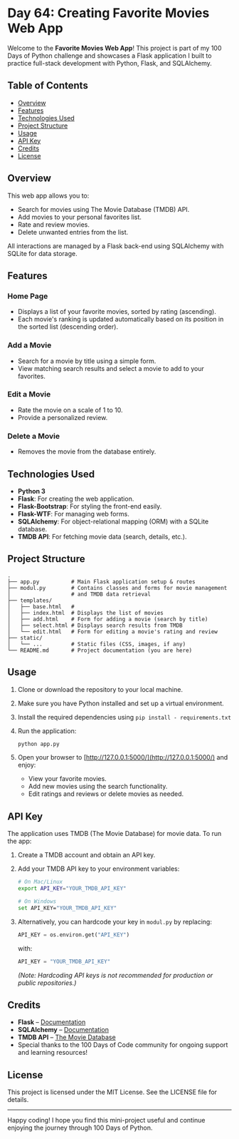 # Day 64: Creating Favorite Movies Web App

Welcome to the **Favorite Movies Web App**! This project is part of my 100 Days of Python challenge and showcases a Flask application I built to practice full-stack development with Python, Flask, and SQLAlchemy.

## Table of Contents

- [Overview](#overview)
- [Features](#features)
- [Technologies Used](#technologies-used)
- [Project Structure](#project-structure)
- [Usage](#usage)
- [API Key](#api-key)
- [Credits](#credits)
- [License](#license)

## Overview

This web app allows you to:

- Search for movies using The Movie Database (TMDB) API.
- Add movies to your personal favorites list.
- Rate and review movies.
- Delete unwanted entries from the list.

All interactions are managed by a Flask back-end using SQLAlchemy with SQLite for data storage.

## Features

### Home Page
- Displays a list of your favorite movies, sorted by rating (ascending).
- Each movie's ranking is updated automatically based on its position in the sorted list (descending order).

### Add a Movie
- Search for a movie by title using a simple form.
- View matching search results and select a movie to add to your favorites.

### Edit a Movie
- Rate the movie on a scale of 1 to 10.
- Provide a personalized review.

### Delete a Movie
- Removes the movie from the database entirely.

## Technologies Used

- **Python 3**
- **Flask**: For creating the web application.
- **Flask-Bootstrap**: For styling the front-end easily.
- **Flask-WTF**: For managing web forms.
- **SQLAlchemy**: For object-relational mapping (ORM) with a SQLite database.
- **TMDB API**: For fetching movie data (search, details, etc.).

## Project Structure

```
.
├── app.py          # Main Flask application setup & routes
├── modul.py        # Contains classes and forms for movie management 
│                   # and TMDB data retrieval
├── templates/
│   ├── base.html   # 
│   ├── index.html  # Displays the list of movies
│   ├── add.html    # Form for adding a movie (search by title)
│   ├── select.html # Displays search results from TMDB
│   └── edit.html   # Form for editing a movie's rating and review
├── static/
│   └── ...         # Static files (CSS, images, if any)
└── README.md       # Project documentation (you are here)
```

## Usage

1. Clone or download the repository to your local machine.
2. Make sure you have Python installed and set up a virtual environment.
3. Install the required dependencies using `pip install - requirements.txt`
4. Run the application:

   ```bash
   python app.py
   ```

5. Open your browser to [http://127.0.0.1:5000/](http://127.0.0.1:5000/) and enjoy:
   - View your favorite movies.
   - Add new movies using the search functionality.
   - Edit ratings and reviews or delete movies as needed.

## API Key

The application uses TMDB (The Movie Database) for movie data. To run the app:

1. Create a TMDB account and obtain an API key.
2. Add your TMDB API key to your environment variables:

   ```bash
   # On Mac/Linux
   export API_KEY="YOUR_TMDB_API_KEY"

   # On Windows
   set API_KEY="YOUR_TMDB_API_KEY"
   ```

3. Alternatively, you can hardcode your key in `modul.py` by replacing:

   ```python
   API_KEY = os.environ.get("API_KEY")
   ```

   with:

   ```python
   API_KEY = "YOUR_TMDB_API_KEY"
   ```

   *(Note: Hardcoding API keys is not recommended for production or public repositories.)*

## Credits

- **Flask** – [Documentation](https://flask.palletsprojects.com/)
- **SQLAlchemy** – [Documentation](https://docs.sqlalchemy.org/)
- **TMDB API** – [The Movie Database](https://www.themoviedb.org/documentation/api)
- Special thanks to the 100 Days of Code community for ongoing support and learning resources!

## License

This project is licensed under the MIT License. See the LICENSE file for details.

---

Happy coding! I hope you find this mini-project useful and continue enjoying the journey through 100 Days of Python.
